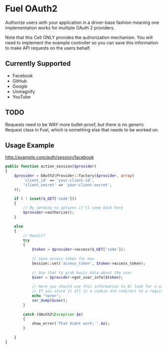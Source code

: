 # Fuel OAuth2

Authorize users with your application in a driver-base fashion meaning one implementation works for multiple OAuth 2 providers.

Note that this Cell ONLY provides the authorization mechanism. You will need to implement the example controller so you can save this information to make API requests on the users behalf.

## Currently Supported

- Facebook
- GitHub
- Google
- Unmagnify
- YouTube

## TODO

Requests need to be WAY more bullet-proof, but there is no generic Request class in Fuel, which is something else that needs to be worked on.

## Usage Example

http://example.com/auth/session/facebook

```php
public function action_session($provider)
{	
	$provider = OAuth2\Provider::factory($provider, array(
		'client_id' => 'your-client-id',
		'client_secret' => 'your-client-secret',
	));

	if ( ! isset($_GET['code']))
	{
		// By sending no options it'll come back here
		$provider->authorize();
	}
	
	else
	{
		// Howzit?
		try
		{
			$token = $provider->access($_GET['code']);
			
			// Save access_token for now
			Session::set('access_token', $token->access_token);
			
			// Use that to grab basic data about the user
			$user = $provider->get_user_info($token);
			
			// Here you should use this information to A) look for a user B) help a new user sign up with existing data.
			// If you store it all in a cookie and redirect to a registration page this is crazy-simple.
			echo "<pre>";
			var_dump($user);
		}
		
		catch (OAuth2\Exception $e)
		{
			show_error('That didnt work: '.$e);
		}
		
	}
}
```